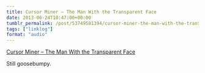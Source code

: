 ```yaml
---
title: Cursor Miner – The Man With the Transparent Face
date: 2013-06-24T10:47:00+00:00
tumblr_permalink: /post/53749581394/cursor-miner-the-man-with-the-transparent-face
tags: ["linklog"]
format: "audio"
---
```


[Cursor Miner &#8211; The Man With the Transparent Face][1]

Still goosebumpy.

[1]: https://soundcloud.com/unchartedaudio/cursor-miner-the-man-with-the-transparent-face
